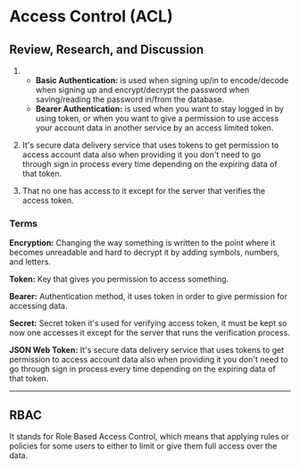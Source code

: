 # Access Control (ACL)

## Review, Research, and Discussion

1. 
    * **Basic Authentication:** is used when signing up/in to encode/decode when signing up and encrypt/decrypt the password when saving/reading the password in/from the database.
    * **Bearer Authentication:** is used when you want to stay logged in by using token, or when you want to give a permission to use access your account data in another service by an access limited token.

2. It's secure data delivery service that uses tokens to get permission to access account data also when providing it you don't need to go through sign in process every time depending on the expiring data of that token.

3. That no one has access to it except for the server that verifies the access token.
    

### Terms

**Encryption:** Changing the way something is written to the point where it becomes unreadable and hard to decrypt it by adding symbols, numbers, and letters.

**Token:** Key that gives you permission to access something.

**Bearer:** Authentication method, it uses token in order to give permission for accessing data.

**Secret:** Secret token it's used for verifying access token, it must be kept so now one accesses it except for the server that runs the verification process.

**JSON Web Token:** It's secure data delivery service that uses tokens to get permission to access account data also when providing it you don't need to go through sign in process every time depending on the expiring data of that token.

<hr>

## RBAC

It stands for Role Based Access Control, which means that applying rules or policies for some users to either to limit or give them full access over the data.
